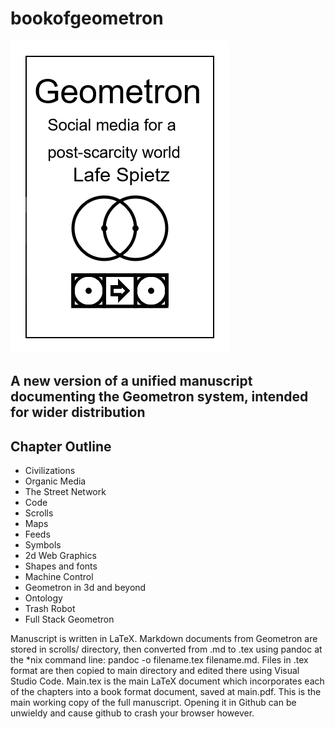 # bookofgeometron

![](cover.png)

## A new version of a unified manuscript documenting the Geometron system, intended for wider distribution

## Chapter Outline

 - Civilizations
 - Organic Media
 - The Street Network
 - Code
 - Scrolls
 - Maps
 - Feeds
 - Symbols
 - 2d Web Graphics
 - Shapes and fonts
 - Machine Control
 - Geometron in 3d and beyond
 - Ontology
 - Trash Robot
 - Full Stack Geometron

Manuscript is written in LaTeX.  Markdown documents from Geometron are stored in scrolls/ directory, then converted from .md to .tex using pandoc at the *nix command line: pandoc -o filename.tex filename.md.  Files in .tex format are then copied to main directory and edited there using Visual Studio Code.  Main.tex is the main LaTeX document which incorporates each of the chapters into a book format document, saved at main.pdf.  This is the main working copy of the full manuscript.  Opening it in Github can be unwieldy and cause github to crash your browser however. 
